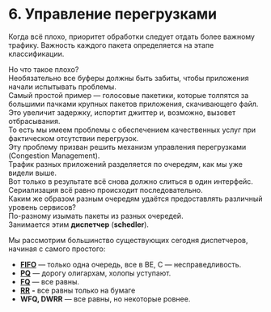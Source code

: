 # 6. Управление перегрузками

Когда всё плохо, приоритет обработки следует отдать более важному трафику. Важность каждого пакета определяется на этапе классификации.

Но что такое плохо?  
Необязательно все буферы должны быть забиты, чтобы приложения начали испытывать проблемы.  
Самый простой пример — голосовые пакетики, которые толпятся за большими пачками крупных пакетов приложения, скачивающего файл.  
Это увеличит задержку, испортит джиттер и, возможно, вызовет отбрасывания.  
То есть мы имеем проблемы с обеспечением качественных услуг при фактическом отсутствии перегрузок.  
Эту проблему призван решить механизм управления перегрузками \(Congestion Management\).  
Трафик разных приложений разделяется по очередям, как мы уже видели выше.  
Вот только в результате всё снова должно слиться в один интерфейс. Сериализация всё равно происходит последовательно.  
Каким же образом разным очередям удаётся предоставлять различный уровень сервисов?  
По-разному изымать пакеты из разных очередей.  
Занимается этим **диспетчер** \(**schedler**\).

Мы рассмотрим большинство существующих сегодня диспетчеров, начиная с самого простого:

* [**FIFO**](fifo-first-in-first-out.md) — только одна очередь, все в BE, С — несправедливость.
* [**PQ**](pq-priority-queuing.md) — дорогу олигархам, холопы уступают.
* [**FQ**](fq-fair-queuing.md) — все равны.
* [**RR**](rr-round-robin.md) **-** все равны только на бумаге
* **WFQ, DWRR** — все равны, но некоторые ровнее.

